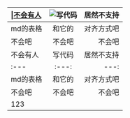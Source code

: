 

| \|[不会有人]() | ![写代码]() | 居然不支持 |
| :---         |     :---:      |          ---: |
| md的表格   | 和它的     | 对齐方式吧    |
| 不会吧     | 不会吧       | 不会吧      |
| 不会有人 | 写代码 | 居然不支持 |
| :---         |     :---:      |          ---: |
| md的表格   | 和它的     | 对齐方式吧    |
| 不会吧     | 不会吧       | 不会吧      |
|123|